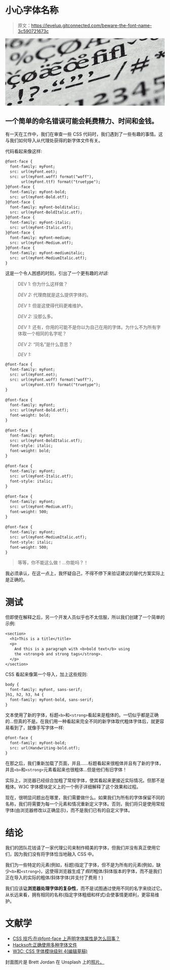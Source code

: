 # 小心字体名称

> 原文：<https://levelup.gitconnected.com/beware-the-font-name-3c590721673c>

![](img/bdab04b57a0def932a83b62c08e6c3da.png)

## 一个简单的命名错误可能会耗费精力、时间和金钱。

有一天在工作中，我们在审查一些 CSS 代码时，我们遇到了一些有趣的事情。这与我们如何导入从代理处获得的新字体文件有关。

代码看起来像这样:

```
@font-face {
  font-family: myFont;
  src: url(myFont.eot);
  src: url(myFont.woff) format("woff"), 
       url(myFont.ttf) format("truetype");
}@font-face {
  font-family: myFont-bold;
  src: url(myFont-Bold.otf);
}@font-face {
  font-family: myFont-bolditalic;
  src: url(myFont-BoldItalic.otf);
}@font-face {
  font-family: myFont-italic;
  src: url(myFont-Italic.otf);
}@font-face {
  font-family: myFont-medium;
  src: url(myFont-Medium.otf);
}@font-face {
  font-family: myFont-mediumitalic;
  src: url(myFont-MediumItalic.otf);
}
```

这是一个令人困惑的时刻，引出了一个更有趣的*对话:*

> DEV 1:
> 你为什么这样做？
> 
> *DEV 2:* 代理商就是这么提供字体的。
> 
> *DEV 1:* 但是这使得代码更难维护。
> 
> *DEV 2:* 没那么多。
> 
> *DEV 1:* 还有，你用的可能不是你以为自己在用的字体。为什么不为所有字体取一个相同的名字呢？
> 
> *DEV 2:* “同名”是什么意思？
> 
> *DEV 1:*

```
@font-face {
  font-family: myFont;
  src: url(myFont.eot);
  src: url(myFont.woff) format("woff"), 
       url(myFont.ttf) format("truetype");
}

@font-face {
  font-family: myFont;
  src: url(myFont-Bold.otf);
  font-weight: bold;
}

@font-face {
  font-family: myFont;
  src: url(myFont-BoldItalic.otf);
  font-style: italic;
  font-weight: bold;
}

@font-face {
  font-family: myFont;
  src: url(myFont-Italic.otf);
  font-style: italic;
}

@font-face {
  font-family: myFont;
  src: url(myFont-Medium.otf);
  font-weight: 500;
}

@font-face {
  font-family: myFont;
  src: url(myFont-MediumItalic.otf);
  font-style: italic;
  font-weight: 500;
}
```

> 等等，你不能这么做！…你能吗？！

我必须承认，在这一点上，我怀疑自己，不得不停下来验证建议的替代方案实际上是正确的。

# 测试

但即使在解释之后，另一个开发人员似乎也不太信服，所以我们创建了一个简单的示例:

```
<section>
  <h1>This is a title</title>
  <p>
    And this is a paragraph with <b>bold text</b> using
    the <strong>b and strong tags</strong>.
  </p>
</section>
```

CSS 看起来像第一个导入，加上这些规则:

```
body {
  font-family: myFont, sans-serif;
}h1, h2, h3, h4 {
  font-family: myFont-bold, sans-serif;
}
```

文本使用了新的字体，标题`<b>`和`<strong>`看起来是粗体的。一切似乎都是正确的...但真的不是。在我们用一种看起来完全不同的新字体取代粗体字体后，就更容易看到了，就像手写字体一样:

```
@font-face {
  font-family: myFont-bold;
  src: url(Handwriting-bold.otf);
}
```

在那之后，我们重新加载了页面，并且……标题看起来很粗体并且有了新的字体，并且`<b>`和`<strong>`元素看起来也很粗体...但是他们有旧字体！

实际上，浏览器已经综合加粗了常规字体，使其看起来更接近实际情况。但那不是粗体。W3C 字体模块定义上的一个例子详细解释了这个效果和过程。

现在，很明显问题出在哪里，我们需要做什么。如果我们为所有的字体保留不同的名称，我们将需要为每一个元素和情况重新定义字体。否则，我们将只是使用常规字体(由浏览器修改以正确显示)，而不是我们已有的自定义字体。

# 结论

我们的团队花钱请了一家代理公司来制作精美的字体，但我们并没有真正使用它们，因为我们没有将字体恰当地融入 CSS 中。

我们为一些特定的元素(例如，标题)指定了字体，但不是为所有的元素(例如，缺少`<b>`和`<strong>`)，这使得浏览器生成了*假的*粗体/斜体版本的字体，而不是我们正在导入的实际的粗体/斜体字体(并支付了费用！)

我们应该**让浏览器处理字体的复杂性**，而不是试图通过使用不同的名字来绕过它。从长远来看，拥有相同的名称(指定字体粗细和样式)会使事情更顺利，更容易维护。

# 文献学

*   [CSS 技巧:在@font-face 上声明字体属性是怎么回事？](https://css-tricks.com/whats-deal-declaring-font-properties-font-face/)
*   [Hacksoft:正确使用多种字体文件](https://www.hacksoft.io/blog/using-multiple-font-files-the-right-way)
*   [W3C: CSS 字体模块级别 4(编辑草稿)](https://drafts.csswg.org/css-fonts/#example-f67d9f89)

封面图片是 Brett Jordan 在 Unsplash 上的[照片。](https://unsplash.com/photos/O0OCxZf0fTk)